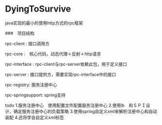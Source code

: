 # DyingToSurvive
java实现的最小的使用http方式的rpc框架


###　项目结构

rpc-client : 接口调用方

rpc-core	:　核心代码，动态代理＋反射＋http请求

rpc-interface : rpc-client与rpc-server依赖此包，用于定义接口	

rpc-server :  接口提供方，需要实现rpc-interface中的接口

rpc-registry: 服务注册中心

rpc-springsupport: spring支持

todo 
1.服务注册中心　使用配置文件配置服务注册中心
2.使用lb　和ＳＰＩ设计，确定服务注册中心的负载策略
3.使用spring自定义xml来解析注册中心和自动装配
4.还将学会自定义xml标签






　





